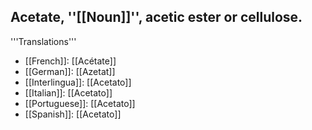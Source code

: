 Acetate, ''[[Noun]]'', acetic ester or cellulose. 
---- 
'''Translations''' 
* [[French]]: [[Acétate]] 
* [[German]]: [[Azetat]] 
* [[Interlingua]]: [[Acetato]] 
* [[Italian]]: [[Acetato]] 
* [[Portuguese]]: [[Acetato]] 
* [[Spanish]]: [[Acetato]]